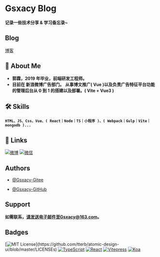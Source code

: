 # Gsxacy Blog

**记录一些技术分享 & 学习备忘录~**

## Blog

[博客](https://www.gsxacy.com)

## 🚀 About Me

- **郭霖，2019 年毕业，前端研发工程师。**
- **目前在 新浪微博广告部门。**
  **从事博文推广( Vue )以及负责广告特征平台功能的管理后台从 0 到 1 的搭建以及部署。( Vite + Vue3 )**

## 🛠 Skills

**`HTML、JS、Css、Vue、( React｜Node｜TS｜小程序 )、( Webpack｜Gulp｜Vite｜mongodb )...`**

## 🔗 Links

[![微博](https://img.shields.io/badge/weibo-d13a34?style=for-the-badge&logo=sina-weibo&logoColor=white)](https://weibo.com/u/7820781149)
[![微信](https://img.shields.io/badge/%E5%BE%AE%E4%BF%A1-95d258?style=for-the-badge&logo=wechat&logoColor=white)](https://www.gsxacy.com/qr-code/wx/)

## Authors

- [@Gsxacy-Gitee](https://gitee.com/gsxacy)

- [@Gsxacy-GitHub](https://github.com/gsxacy)

## Support

**如需联系，请发送电子邮件至Gsxacy@163.com。**

## Badges

[![MIT License](https://img.shields.io/apm/l/atomic-design-ui.svg?)](https://github.com/tterb/atomic-design-ui/blob/master/LICENSEs)
[![TypeScript](https://img.shields.io/badge/Typescript-4.1+-80d8f7?labelColor=blue&color=fff)](https://github.com/microsoft/TypeScript)
[![React](https://img.shields.io/badge/React-17.0+-80d8f7?labelColor=80d8f7&color=fff)](https://github.com/facebook/react)
[![Vitepress](https://img.shields.io/badge/Vitepress-4.1+-6fbd91?labelColor=42b983&color=fff)](https://github.com/vuejs/vitepress)
[![Koa](https://img.shields.io/badge/koa-2.7+-6fbd91?labelColor=000&color=fff)](https://github.com/koajs/koa)
